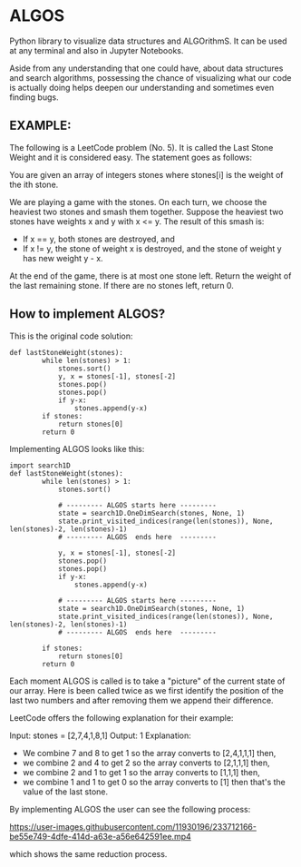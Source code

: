 # ALGOS
Python library to visualize data structures and ALGOrithmS. It can be used at any terminal and also in Jupyter Notebooks.

Aside from any understanding that one could have, about data structures and search algorithms, 
possessing the chance of visualizing what our code is actually doing helps deepen our
understanding and sometimes even finding bugs.

## EXAMPLE: 
The following is a LeetCode problem (No. 5). It is called the Last Stone Weight and it is considered easy. 
The statement goes as follows:

You are given an array of integers stones where stones[i] is the weight of the ith stone.

We are playing a game with the stones. On each turn, we choose the heaviest two stones and smash them together. Suppose the heaviest two stones have weights x and y with x <= y. The result of this smash is:
- If x == y, both stones are destroyed, and
- If x != y, the stone of weight x is destroyed, and the stone of weight y has new weight y - x.

At the end of the game, there is at most one stone left.
Return the weight of the last remaining stone. If there are no stones left, return 0.

## How to implement ALGOS?

This is the original code solution:

    def lastStoneWeight(stones):
            while len(stones) > 1:
                stones.sort()
                y, x = stones[-1], stones[-2]
                stones.pop()
                stones.pop()
                if y-x:
                    stones.append(y-x)
            if stones: 
                return stones[0]
            return 0

Implementing ALGOS looks like this:

    import search1D
    def lastStoneWeight(stones):
            while len(stones) > 1:
                stones.sort()

                # --------- ALGOS starts here ---------
                state = search1D.OneDimSearch(stones, None, 1)
                state.print_visited_indices(range(len(stones)), None, len(stones)-2, len(stones)-1)
                # --------- ALGOS  ends here  ---------

                y, x = stones[-1], stones[-2]
                stones.pop()
                stones.pop()
                if y-x:
                    stones.append(y-x)

                # --------- ALGOS starts here ---------
                state = search1D.OneDimSearch(stones, None, 1)
                state.print_visited_indices(range(len(stones)), None, len(stones)-2, len(stones)-1)
                # --------- ALGOS  ends here  ---------

            if stones: 
                return stones[0]
            return 0

Each moment ALGOS is called is to take a "picture" of the current state of our array. Here is been called twice
as we first identify the position of the last two numbers and after removing them we append their difference.

LeetCode offers the following explanation for their example:

 Input: stones = [2,7,4,1,8,1]
 Output: 1
 Explanation: 
- We combine 7 and 8 to get 1 so the array converts to [2,4,1,1,1] then,
- we combine 2 and 4 to get 2 so the array converts to [2,1,1,1] then,
- we combine 2 and 1 to get 1 so the array converts to [1,1,1] then,
- we combine 1 and 1 to get 0 so the array converts to [1] then that's the value of the last stone.

By implementing ALGOS the user can see the following process:

https://user-images.githubusercontent.com/11930196/233712166-be55e749-4dfe-414d-a63e-a56e642591ee.mp4

which shows the same reduction process.

